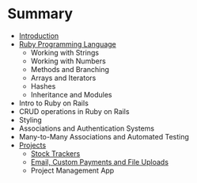 # Summary

* [Introduction](README.md)
* [Ruby Programming Language](ruby-programming-language.md)
    * Working with Strings
    * Working with Numbers
    * Methods and Branching
    * Arrays and Iterators
    * Hashes
    * Inheritance and Modules
* Intro to Ruby on Rails
* CRUD operations in Ruby on Rails
* Styling
* Associations and Authentication Systems
* Many-to-Many Associations and Automated Testing
* [Projects](projects.md)
    * [Stock Trackers](stock-trackers.md)
    * [Email, Custom Payments and File Uploads](email-custom-payments-and-file-uploads.md)
    * Project Management App

